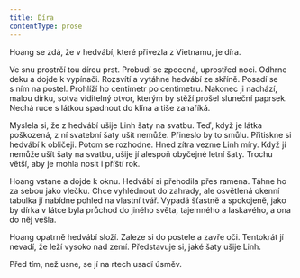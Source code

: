 ```yaml
---
title: Díra
contentType: prose
---
```


<section>

Hoang se zdá, že v hedvábí, které přivezla z Vietnamu, je díra.

Ve snu prostrčí tou dírou prst. Probudí se zpocená, uprostřed noci. Odhrne deku a dojde k vypínači. Rozsvítí a vytáhne hedvábí ze skříně. Posadí se s ním na postel. Prohlíží ho centimetr po centimetru. Nakonec ji nachází, malou dírku, sotva viditelný otvor, kterým by stěží prošel sluneční paprsek. Nechá ruce s látkou spadnout do klína a tiše zanaříká.

Myslela si, že z hedvábí ušije Linh šaty na svatbu. Teď, když je látka poškozená, z ní svatební šaty ušít nemůže. Přineslo by to smůlu. Přitiskne si hedvábí k obličeji. Potom se rozhodne. Hned zítra vezme Linh míry. Když jí nemůže ušít šaty na svatbu, ušije jí alespoň obyčejné letní šaty. Trochu větší, aby je mohla nosit i příští rok.

Hoang vstane a dojde k oknu. Hedvábí si přehodila přes ramena. Táhne ho za sebou jako vlečku. Chce vyhlédnout do zahrady, ale osvětlená okenní tabulka jí nabídne pohled na vlastní tvář. Vypadá šťastně a spokojeně, jako by dírka v látce byla průchod do jiného světa, tajemného a laskavého, a ona do něj vešla.

Hoang opatrně hedvábí složí. Zaleze si do postele a zavře oči. Tentokrát jí nevadí, že leží vysoko nad zemí. Představuje si, jaké šaty ušije Linh.

Před tím, než usne, se jí na rtech usadí úsměv.

</section>
